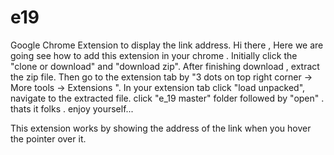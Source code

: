 # e19
Google Chrome Extension to display the link address.
Hi there , Here we are going see how to add this extension in your chrome .
Initially click the "clone or download" and "download zip".
After finishing download , extract the zip file.
Then go to the extension tab by "3 dots on top right corner -> More tools -> Extensions ".
In your extension tab click "load unpacked", navigate to the extracted file.
click "e_19 master" folder followed by "open" .
thats it folks . enjoy yourself...

This extension works by showing the address of the link when you hover the pointer over it. 
